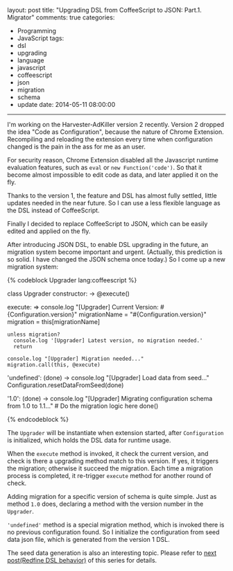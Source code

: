 layout: post
title: "Upgrading DSL from CoffeeScript to JSON: Part.1. Migrator"
comments: true
categories:
  - Programming
  - JavaScript
tags:
  - dsl
  - upgrading
  - language
  - javascript
  - coffeescript
  - json
  - migration
  - schema
  - update
date: 2014-05-11 08:00:00
---
I'm working on the Harvester-AdKiller version 2 recently. Version 2 dropped the idea "Code as Configuration", because the nature of Chrome Extension. Recompiling and reloading the extension every time when configuration changed is the pain in the ass for me as an user.

For security reason, Chrome Extension disabled all the Javascript runtime evaluation features, such as `eval` or `new Function('code')`. So that it become almost impossible to edit code as data, and later applied it on the fly.

Thanks to the version 1, the feature and DSL has almost fully settled, little updates needed in the near future. So I can use a less flexible language as the DSL instead of CoffeeScript.

Finally I decided to replace CoffeeScript to JSON, which can be easily edited and applied on the fly.

After introducing JSON DSL, to enable DSL upgrading in the future, an migration system become important and urgent. (Actually, this prediction is so solid. I have changed the JSON schema once today.) So I come up a new migration system:

{% codeblock Upgrader lang:coffeescript %}

class Upgrader
  constructor: ->
    @execute()

  execute: =>
    console.log "[Upgrader] Current Version: #{Configuration.version}"
    migrationName = "#{Configuration.version}"
    migration = this[migrationName]

    unless migration?
      console.log '[Upgrader] Latest version, no migration needed.'
      return

    console.log "[Upgrader] Migration needed..."
    migration.call(this, @execute)

  'undefined': (done) ->
    console.log "[Upgrader] Load data from seed..."
    Configuration.resetDataFromSeed(done)

  '1.0': (done) ->
    console.log "[Upgrader] Migrating configuration schema from 1.0 to 1.1..."
    # Do the migration logic here
    done()

{% endcodeblock %}

The `Upgrader` will be instantiate when extension started, after `Configuration` is initialized, which holds the DSL data for runtime usage.

When the `execute` method is invoked, it check the current version, and check is there a upgrading method match to this version. If yes, it triggers the migration; otherwise it succeed the migration. Each time a migration process is completed, it re-trigger `execute` method for another round of check.

Adding migration for a specific version of schema is quite simple. Just as method `1.0` does, declaring a method with the version number in the `Upgrader`.

`'undefined'` method is a special migration method, which is invoked there is no previous configuration found. So I initialize the configuration from seed data json file, which is generated from the version 1 DSL.

The seed data generation is also an interesting topic. Please refer to [next post(Redfine DSL behavior)](/blog/2014/05/11/upgrading-dsl-from-coffeescript-to-json-part-dot-2-redefine-dsl-behavior) of this series for details.

